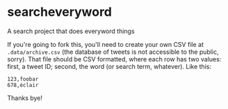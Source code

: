 # searcheveryword

A search project that does everyword things

If you're going to fork this, you'll need to create your own CSV file at `.data/archive.csv` (the database of tweets is not accessible to the public, sorry). That file should be CSV formatted, where each row has two values: first, a tweet ID; second, the word (or search term, whatever). Like this:

```csv
123,foobar
678,éclair
```

Thanks bye!
